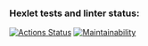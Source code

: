 ### Hexlet tests and linter status:
[![Actions Status](https://github.com/takieDela/php-project-lvl1/workflows/hexlet-check/badge.svg)](https://github.com/takieDela/php-project-lvl1/actions)
[![Maintainability](https://api.codeclimate.com/v1/badges/fc3192ea951fce704d5a/maintainability)](https://codeclimate.com/github/takieDela/php-project-lvl1/maintainability)